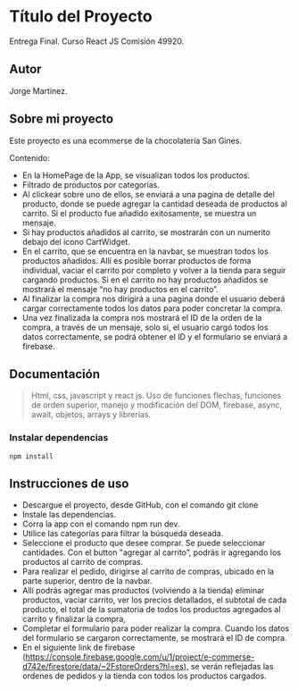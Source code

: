 # Título del Proyecto
Entrega Final. Curso React JS Comisión 49920.


## Autor
Jorge Martinez.

## Sobre mi proyecto
Este proyecto es una ecommerse de la chocolatería San Gines. 

Contenido:

+ En la HomePage de la App, se visualizan todos los productos.
+ Filtrado de productos por categorías.
+ Al clickear sobre uno de ellos, se enviará a una pagina de detalle del producto, donde se puede agregar la cantidad deseada de productos al carrito. Si el producto fue añadido exitosamente, se muestra un mensaje.
+ Si hay productos añadidos al carrito, se mostrarán con un numerito debajo del icono CartWidget.
+ En el carrito, que se encuentra en la navbar, se muestran todos los productos añadidos. Allí es posible borrar productos de forma individual, vaciar el carrito por completo y volver a la tienda para seguir cargando productos. Si en el carrito no hay productos añadidos se mostrará el mensaje “no hay productos en el carrito”.
+ Al finalizar la compra nos dirigirá a una pagina donde el usuario deberá cargar correctamente todos los datos para poder concretar la compra.
+ Una vez finalizada la compra nos mostrará el ID de la orden de la compra, a través de un mensaje, solo si, el usuario cargó todos los datos correctamente, se podrá obtener el ID y el formulario se enviará a firebase.

## Documentación
> Html, css, javascript y react js.
> Uso de funciones flechas, funciones de orden superior, manejo y modificación del DOM, firebase, async, await, objetos, arrays y librerías.


### Instalar dependencias

`
npm install 
`
## Instrucciones de uso
* Descargue el proyecto, desde GitHub, con el comando git clone
* Instale las dependencias.
* Corra la app con el comando npm run dev.
* Utilice las categorías para filtrar la búsqueda deseada.
* Seleccione el producto que desee comprar. Se puede seleccionar cantidades. Con el button "agregar al carrito”, podrás ir agregando los productos al carrito de compras.
* Para realizar el pedido, dirigirse al carrito de compras, ubicado en la parte superior, dentro de la navbar.
* Allí podrás agregar mas productos (volviendo a la tienda) eliminar productos, vaciar carrito, ver los precios detallados, el subtotal de cada producto, el total de la sumatoria de todos los productos agregados al carrito y finalizar la compra, 
* Completar el formulario para poder realizar la compra. Cuando los datos del formulario se cargaron correctamente, se mostrará el ID de compra.
* En el siguiente link de firebase (https://console.firebase.google.com/u/1/project/e-commerse-d742e/firestore/data/~2FstoreOrders?hl=es), se verán reflejadas las ordenes de pedidos y la tienda con todos los productos cargados.
